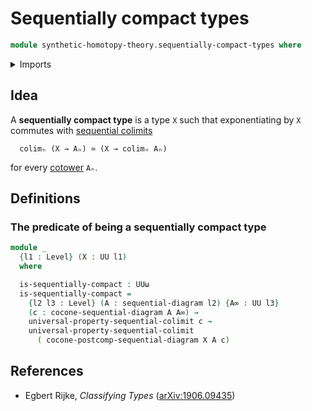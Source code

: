 # Sequentially compact types

```agda
module synthetic-homotopy-theory.sequentially-compact-types where
```

<details><summary>Imports</summary>

```agda
open import foundation.propositions
open import foundation.universe-levels

open import synthetic-homotopy-theory.cocones-under-sequential-diagrams
open import synthetic-homotopy-theory.sequential-diagrams
open import synthetic-homotopy-theory.universal-property-sequential-colimits
```

</details>

## Idea

A **sequentially compact type** is a type `X` such that exponentiating by `X`
commutes with
[sequential colimits](synthetic-homotopy-theory.universal-property-sequential-colimits.md)

```text
  colimₙ (X → Aₙ) ≃ (X → colimₙ Aₙ)
```

for every [cotower](synthetic-homotopy-theory.sequential-diagrams.md) `Aₙ`.

## Definitions

### The predicate of being a sequentially compact type

```agda
module _
  {l1 : Level} (X : UU l1)
  where

  is-sequentially-compact : UUω
  is-sequentially-compact =
    {l2 l3 : Level} (A : sequential-diagram l2) {A∞ : UU l3}
    (c : cocone-sequential-diagram A A∞) →
    universal-property-sequential-colimit c →
    universal-property-sequential-colimit
      ( cocone-postcomp-sequential-diagram X A c)
```

## References

- <a name="classifying-types"></a>Egbert Rijke, _Classifying Types_
  ([arXiv:1906.09435](https://arxiv.org/abs/1906.09435))
